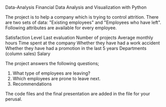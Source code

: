  Data-Analysis
Financial Data Analysis and Visualization with Python


The project is to help a company which is trying to control attrition. There are two sets of data: "Existing employees" and "Employees who  have left". Following attributes are available for every employee.

 Satisfaction Level
 Last evaluation
 Number of projects
 Average monthly hours
 Time spent at the company
 Whether they have had a work accident
 Whether they have had a promotion in the last 5 years
 Departments (column sales)
 Salary

 The project answers the following questions; 
 1. What type of employees are leaving? 
 2. Which employees are prone to leave next. 
 3. Recommendations

 The code files and the final presentation are added in the file for your perusal.
